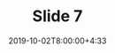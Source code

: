 ---
type: lecture
date: 2019-10-02T8:00:00+4:33
title: Slide 7
slides: /Static_files/slides/S7.pdf
#video: https://drive.iust.ac.ir/index.php/s/Xu0ZXbjx5bsakKV/download?path=%2FVideos&files=S1.mp4
#notes: /static_files/presentations/lec.zip
#codes: /static_files/presentations/code.zip
tldr: "Relational databases: concepts "
#thumbnail: /static_files/presentations/lec.jpg
---